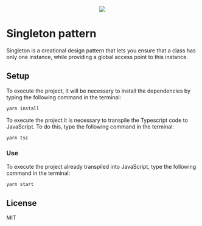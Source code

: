 <p align="center">
  <img src="https://refactoring.guru/images/patterns/cards/singleton-mini.png"/>
<p/>

# Singleton pattern

Singleton is a creational design pattern that lets you ensure that a class has only one instance, while providing a global access point to this instance.

## Setup

To execute the project, it will be necessary to install the dependencies by typing the following command in the terminal:

```bash
yarn install
```

To execute the project it is necessary to transpile the Typescript code to JavaScript. To do this, type the following command in the terminal:

```bash
yarn tsc
```

### Use

To execute the project already transpiled into JavaScript, type the following command in the terminal:

```bash
yarn start
```

## License

MIT
